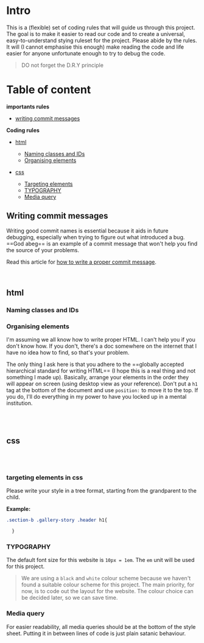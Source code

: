 
# Intro
This is a (flexible) set of coding rules that will guide us through this project. The goal is to make it easier to read our code and to create a universal, easy-to-understand stying ruleset for the project. Please abide by the rules. It will (I cannot emphasise this enough) make reading the code and life easier for anyone unfortunate enough to try to debug the code.

> DO not forget the D.R.Y principle

# Table of content

**importants rules**
- [writing commit messages](#writing-commit-messages)

**Coding rules**
- [html](#html)
    - [Naming classes and IDs](#naming-classes-and-ids)
    - [Organising elements](#organising-elements)

- [css](#css)
    - [Targeting elements](#targeting-elements-in-css)
    - [TYPOGRAPHY](#typography)
    - [Media query](#media-query)



## Writing commit messages
Writing good commit names is essential because it aids in future debugging, especially when trying to figure out what introduced a bug. ==God abeg== is an example of a commit message that won't help you find the source of your problems.

Read this article for [how to write a proper commit message](https://cbea.ms/git-commit/).


<br/>

## html

### Naming classes and IDs

### Organising elements

I'm assuming we all know how to write proper HTML. I can't help you if you don't know how. If you don't, there's a doc somewhere on the internet that I have no idea how to find, so that's your problem. 

The only thing I ask here is that you adhere to the ==globally accepted hierarchical standard for writing HTML== (I hope this is a real thing and not something I made up). 
Basically, arrange your elements in the order they will appear on screen (using desktop view as your reference). Don't put a `h1` tag at the bottom of the document and use `position:` to move it to the top. If you do, I'll do everything in my power to have you locked up in a mental institution.

<br/>
<br/>

## css
<br/>
<br/>

### targeting elements in css
Please write your style in a tree format, starting from the grandparent to the child.

**Example:**

```css
.section-b .gallery-story .header h1{

  }
```


### TYPOGRAPHY
The default font size for this website is `10px = 1em`.
The `em` unit will be used for this project.

>We are using a `black` and `white` colour scheme because we haven't found a suitable colour scheme for this project. The main priority, for now, is to code out the layout for the website. The colour choice can be decided later, so we can save time.

### Media query
For easier readability, all media queries should be at the bottom of the style sheet. Putting it in between lines of code is just plain satanic behaviour.